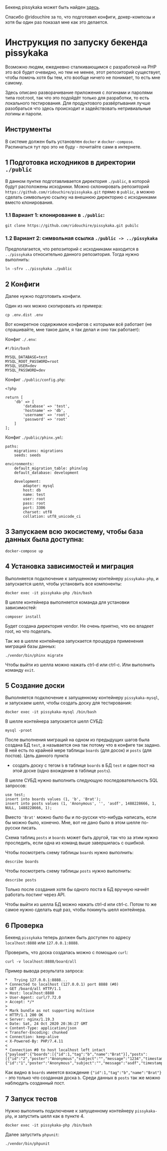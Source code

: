 Бекенд pissykaka может быть найден
[здесь](https://github.com/ridouchire/pissykaka).

Спасибо @ridouchire за то, что подготовил конфиги, докер-композы и хотя бы один
раз показал мне как это делается.

# Инструкция по запуску бекенда pissykaka

Возможно людям, ежедневно сталкивающимся с разработкой на PHP это всё будет
очевидно, но тем не менее, этот репозиторий существует, чтобы помочь хотя бы
тем, кто вообще ничего не понимает, то есть мне самому.

Здесь описано разворачивание приложения с логинами и паролями типа root:root,
так что это подойдёт только для разработки, то есть локального тестирования.
Для продуктового развёртывания лучше разобраться что здесь происходит и
задействовать нетривиальные логины и пароли.

## Инструменты

В системе должен быть установлен `docker` и `docker-compose`. Распинаться тут
про это не буду - почитайте сами в интернете.

## 1 Подготовка исходников в директории `./public`

В данном пунтке подготавливается директория `./public`, в которой будут
расположены исходники. Можно склонировать репозиторий
`https://github.com/ridouchire/pissykaka.git` прямо в `public`, а можно сделать
символьную ссылку на внешнюю директорию с исходниками вместо клонирования.

### 1.1 Вариант 1: клонирование в `./public`:

    git clone https://github.com/ridouchire/pissykaka.git pubilc

### 1.2 Вариант 2: символьная ссылка `./public -> ../pissykaka`

Предполагается, что репозиторий с исходниками находится в `../pissykaka`
относительно данного репозитория. Тогда нужно выполнить:

    ln -sfrv ../pissykaka ./public


## 2 Конфиги

Далее нужно подготовить конфиги.

Один из них можно скопировать из примера:

    cp .env.dist .env

Вот конкретное содержимое конфигов с которыми всё работает (не спрашивайте, мне
такое дали, я так делал и оно так работает):

Конфиг `./.env`:

```
#!/bin/bash

MYSQL_DATABASE=test
MYSQL_ROOT_PASSWORD=root
MYSQL_USER=dev
MYSQL_PASSWORD=dev
```

Конфиг `./public/config.php`:

```
<?php

return [
    'db' => [
        'database' => 'test',
        'hostname' => 'db',
        'username' => 'root',
        'password' => 'root'
    ]
];
```

Конфиг `./public/phinx.yml`:

```
paths:
    migrations: migrations
    seeds: seeds

environments:
    default_migration_table: phinxlog
    default_database: development

    development:
        adapter: mysql
        host: db
        name: test
        user: root
        pass: root
        port: 3306
        charset: utf8
        collation: utf8_unicode_ci
```

## 3 Запускаем всю экосистему, чтобы база данных была доступна:

    docker-compose up

## 4 Установка зависимостей и миграция

Выполняется подключение к запущенному контейнеру `pissykaka-php`, и запускается
шелл, чтобы установить все компоненты:

    docker exec -it pissykaka-php /bin/bash

В шелле контейнера выполняется команда для установки зависимостей:

    composer install

Будет создана директория vendor. Не очень приятно, что ею владеет root, но что
поделать.

Так же в шелле контейнера запускается процедура применения миграций базы
данных:

    ./vendor/bin/phinx migrate

Чтобы выйти из шелла можно нажать ctrl-d или ctrl-c. Или выполнить команду
`exit`.

## 5 Создание доски

Выполняется подключение к запущенному контейнеру `pissykaka-mysql`, и запускаем
шелл, чтобы создать доску для тестирования:

    docker exec -it pissykaka-mysql /bin/bash

В шелле контейнера запускается шелл СУБД:

    mysql -proot

После выполнения миграций на одном из предыдущих шагов была создана БД `test`,
а называется она так потому что в конфиге так задано. В ней есть по крайней
мере таблицы `boards` (для досок) и `posts` (для постов).  Цель данного пункта
- создать доску с тегом `b` в таблице `boards` в БД `test` и один пост на этой
  доске (одно вхождение в таблице `posts`).

В шелле СУБД нужно выполнить следующую последовательность SQL запросов:

    use test;
    insert into boards values (1, 'b', 'Brat');
    insert into posts values (1, 'Anonymous', '', 'asdf', 1488228666, 1, NULL, 1488228666, 1);


Вместо `'Brat'` можно было бы и по-русски что-нибудь написать, если бы можно
было, конечно. Мне, вот не дано было в этом шелле по-русски писать.

Схема таблиц `posts` и `boards` может быть другой, так что за этим нужно
проследить, если одна из команд выше завершилась с ошибкой.

Чтобы посмотреть схему таблицы `boards` нужно выполнить:

    describe boards

Чтобы посмотреть схему таблицы `posts` нужно выполнить:

    describe posts

Только после создания хотя бы одного поста в БД вручную начнёт работать постинг
через API.

Чтобы выйти из шелла БД можно нажать ctrl-d или ctrl-c. Потом то же самое нужно
сделать ещё раз, чтобы покинуть шелл контейнера.

## 6 Проверка

Бекенд `pissykaka` теперь должен быть доступен по адресу `localhost:8888` или
`127.0.0.1:8888`.

Проверить, что доска создалась можно с помощью `curl`:

    curl -v localhost:8888/board/all

Пример вывода результата запроса:

```
*   Trying 127.0.0.1:8888...
* Connected to localhost (127.0.0.1) port 8888 (#0)
> GET /board/all HTTP/1.1
> Host: localhost:8888
> User-Agent: curl/7.72.0
> Accept: */*
>
* Mark bundle as not supporting multiuse
< HTTP/1.1 200 OK
< Server: nginx/1.19.3
< Date: Sat, 24 Oct 2020 20:36:27 GMT
< Content-Type: application/json
< Transfer-Encoding: chunked
< Connection: keep-alive
< X-Powered-By: PHP/7.4.11
<
* Connection #0 to host localhost left intact
{"payload":{"boards":[{"id":1,"tag":"b","name":"Brat"}],"posts":[{"id":"2","poster":"Anonymous","subject":"","message":"1234","timestamp":"1603571509","parent_id":null,"tag":"b"},{"id":"1","poster":"Anonymous","subject":"","message":"asdf","timestamp":"1488228666","parent_id":null,"tag":"b"}]},"version":"1.0.0","error":null}
```

Как видно в `boards` имеется вхождение `{"id":1,"tag":"b","name":"Brat"}` - это
только что созданная доска `b`. Среди данных в `posts` так же можно наблюдать
созданный пост.

## 7 Запуск тестов

Нужно выполнить подключение к запущенному контейнеру `pissykaka-php`, и
запустить шелл как в пункте 4.

    docker exec -it pissykaka-php /bin/bash

Далее запустить `phpunit`:

    ./vendor/bin/phpunit
